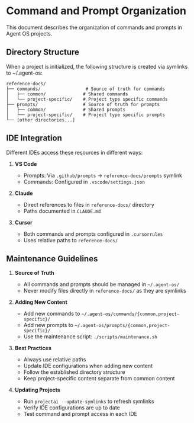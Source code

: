# Command and Prompt Organization

This document describes the organization of commands and prompts in Agent OS projects.

## Directory Structure

When a project is initialized, the following structure is created via symlinks to ~/.agent-os:

```
reference-docs/
├── commands/                 # Source of truth for commands
│   ├── common/              # Shared commands
│   └── project-specific/    # Project type specific commands
├── prompts/                 # Source of truth for prompts
│   ├── common/              # Shared prompts
│   └── project-specific/    # Project type specific prompts
└── [other directories...]
```

## IDE Integration

Different IDEs access these resources in different ways:

1. **VS Code**
   - Prompts: Via `.github/prompts` → `reference-docs/prompts` symlink
   - Commands: Configured in `.vscode/settings.json`

2. **Claude**
   - Direct references to files in `reference-docs/` directory
   - Paths documented in `CLAUDE.md`

3. **Cursor**
   - Both commands and prompts configured in `.cursorrules`
   - Uses relative paths to `reference-docs/`

## Maintenance Guidelines

1. **Source of Truth**
   - All commands and prompts should be managed in `~/.agent-os/`
   - Never modify files directly in `reference-docs/` as they are symlinks

2. **Adding New Content**
   - Add new commands to `~/.agent-os/commands/{common,project-specific}/`
   - Add new prompts to `~/.agent-os/prompts/{common,project-specific}/`
   - Use the maintenance script: `./scripts/maintenance.sh`

3. **Best Practices**
   - Always use relative paths
   - Update IDE configurations when adding new content
   - Follow the established directory structure
   - Keep project-specific content separate from common content

4. **Updating Projects**
   - Run `projectai --update-symlinks` to refresh symlinks
   - Verify IDE configurations are up to date
   - Test command and prompt access in each IDE
